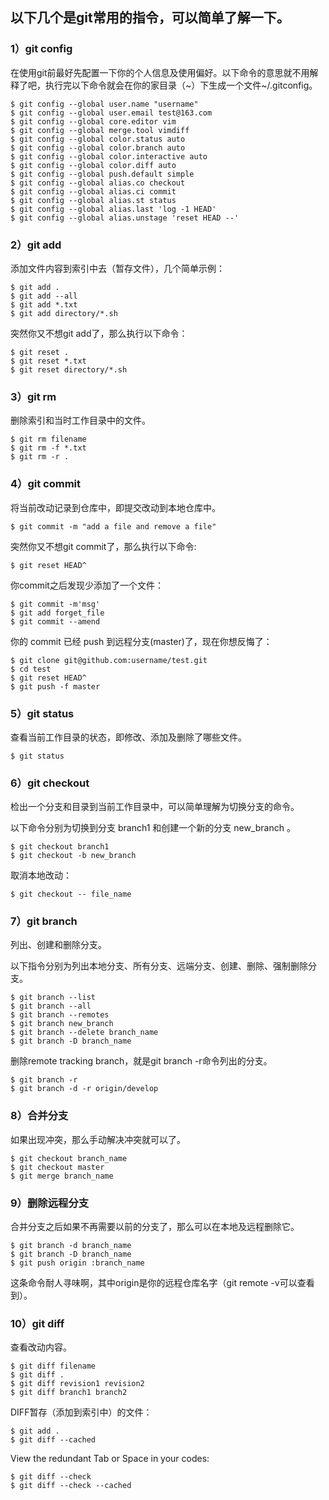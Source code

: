 ## 以下几个是git常用的指令，可以简单了解一下。

### 1）git config

在使用git前最好先配置一下你的个人信息及使用偏好。以下命令的意思就不用解释了吧，执行完以下命令就会在你的家目录（~）下生成一个文件~/.gitconfig。
```git
$ git config --global user.name "username"  
$ git config --global user.email test@163.com  
$ git config --global core.editor vim  
$ git config --global merge.tool vimdiff  
$ git config --global color.status auto  
$ git config --global color.branch auto  
$ git config --global color.interactive auto  
$ git config --global color.diff auto  
$ git config --global push.default simple  
$ git config --global alias.co checkout  
$ git config --global alias.ci commit  
$ git config --global alias.st status  
$ git config --global alias.last 'log -1 HEAD'  
$ git config --global alias.unstage 'reset HEAD --'  
```
### 2）git add

添加文件内容到索引中去（暂存文件），几个简单示例：
```git
$ git add .  
$ git add --all  
$ git add *.txt  
$ git add directory/*.sh  
```
突然你又不想git add了，那么执行以下命令：
```git
$ git reset .  
$ git reset *.txt  
$ git reset directory/*.sh  
```
### 3）git rm

删除索引和当时工作目录中的文件。
```git
$ git rm filename  
$ git rm -f *.txt  
$ git rm -r .  
```
### 4）git commit

将当前改动记录到仓库中，即提交改动到本地仓库中。

	$ git commit -m "add a file and remove a file"  

突然你又不想git commit了，那么执行以下命令:

	$ git reset HEAD^  	

你commit之后发现少添加了一个文件：
```git
$ git commit -m'msg'  
$ git add forget_file  
$ git commit --amend  
```
你的 commit 已经 push 到远程分支(master)了，现在你想反悔了：
```git
$ git clone git@github.com:username/test.git  
$ cd test  
$ git reset HEAD^  
$ git push -f master   
```
### 5）git status

查看当前工作目录的状态，即修改、添加及删除了哪些文件。

	$ git status  

### 6）git checkout

检出一个分支和目录到当前工作目录中，可以简单理解为切换分支的命令。

以下命令分别为切换到分支 branch1 和创建一个新的分支 new_branch 。

	$ git checkout branch1  
	$ git checkout -b new_branch  

取消本地改动：

	$ git checkout -- file_name  

### 7）git branch

列出、创建和删除分支。

以下指令分别为列出本地分支、所有分支、远端分支、创建、删除、强制删除分支。
```git
$ git branch --list  
$ git branch --all  
$ git branch --remotes  
$ git branch new_branch  
$ git branch --delete branch_name  
$ git branch -D branch_name  
```
删除remote tracking branch，就是git branch -r命令列出的分支。
```git
$ git branch -r  
$ git branch -d -r origin/develop  
```
### 8）合并分支

如果出现冲突，那么手动解决冲突就可以了。
```git
$ git checkout branch_name  
$ git checkout master  
$ git merge branch_name  
```
### 9）删除远程分支

合并分支之后如果不再需要以前的分支了，那么可以在本地及远程删除它。
```git
$ git branch -d branch_name  
$ git branch -D branch_name  
$ git push origin :branch_name  
```
这条命令耐人寻味啊，其中origin是你的远程仓库名字（git remote -v可以查看到）。

### 10）git diff

查看改动内容。
```git
$ git diff filename  
$ git diff .  
$ git diff revision1 revision2  
$ git diff branch1 branch2  
```
DIFF暂存（添加到索引中）的文件：
```git
$ git add .  
$ git diff --cached  
```
View the redundant Tab or Space in your codes:
```git
$ git diff --check  
$ git diff --check --cached  
```